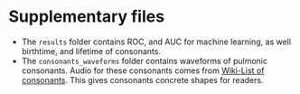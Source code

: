 # Supplementary files
- The `results` folder contains ROC, and AUC for machine learning, as well birthtime, and lifetime of consonants.
- The `consonants_waveforms` folder contains waveforms of pulmonic consonants. Audio for these consonants comes from [Wiki-List of consonants](https://en.wikipedia.org/wiki/List_of_consonants). This gives consonants concrete shapes for readers.
